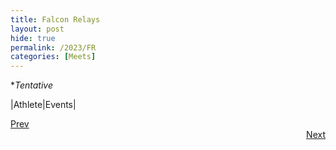 ```yaml
---
title: Falcon Relays
layout: post
hide: true
permalink: /2023/FR
categories: [Meets]
---
```


**Tentative*

|Athlete|Events|


<div style="text-align: left"> <a href="{{site.baseurl}}/2023/SM">Prev</a></div> 
<div style="text-align: right"> <a href="{{site.baseurl}}/2023/MCI">Next</a></div>